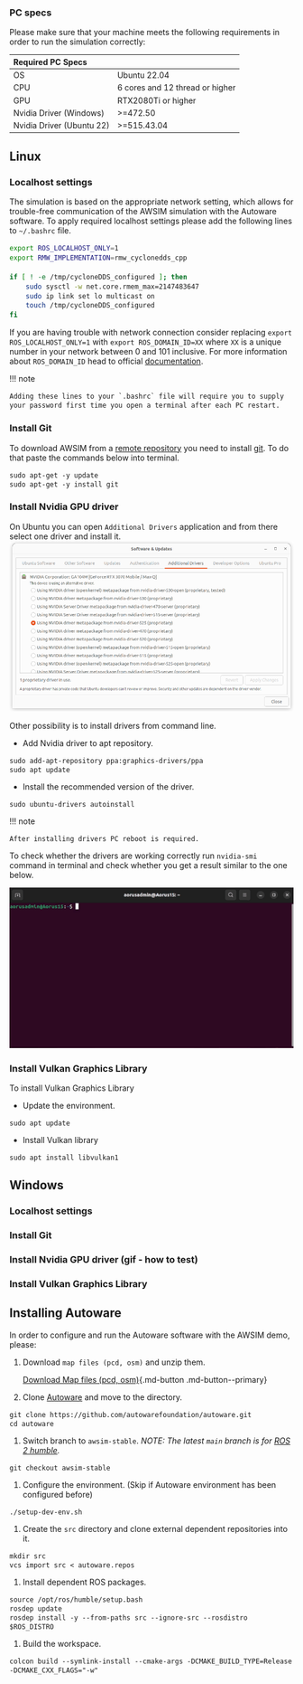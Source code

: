 
<!-- DM: tutaj na pewno brakuje mi czytelnego rodzielenia linux/windows, na wstepie powinnny byc odnosniki  przenoszace do tej czesci tekstu, jeszcze lepiej jakby udalo sie 'zwinac' wybrana, mysle ze tez lepiej dodawac tutaj jakies bullety zeby to bylo wszystko czytelne bo srednio jest -->
### PC specs
<!-- copied from old -->
Please make sure that your machine meets the following requirements in order to run the simulation correctly:

| Required PC Specs         |                                 |
| :------------------------ | :------------------------------ |
| OS                        | Ubuntu 22.04                    |
| CPU                       | 6 cores and 12 thread or higher |
| GPU                       | RTX2080Ti or higher             |
| Nvidia Driver (Windows)   | >=472.50                        |
| Nvidia Driver (Ubuntu 22) | >=515.43.04                     |

## Linux
### Localhost settings
<!-- TODO copied from old and added what I think is some additional help -->

The simulation is based on the appropriate network setting, which allows for trouble-free communication of the AWSIM simulation with the Autoware software.
To apply required localhost settings please add the following lines to `~/.bashrc` file.

``` bash
export ROS_LOCALHOST_ONLY=1
export RMW_IMPLEMENTATION=rmw_cyclonedds_cpp

if [ ! -e /tmp/cycloneDDS_configured ]; then
	sudo sysctl -w net.core.rmem_max=2147483647
	sudo ip link set lo multicast on
	touch /tmp/cycloneDDS_configured
fi
```

If you are having trouble with network connection consider replacing `export ROS_LOCALHOST_ONLY=1` with `export ROS_DOMAIN_ID=XX` where `XX` is a unique number in your network between 0 and 101 inclusive.
For more information about `ROS_DOMAIN_ID` head to official [documentation](https://docs.ros.org/en/rolling/Concepts/About-Domain-ID.html).

!!! note

    Adding these lines to your `.bashrc` file will require you to supply your password first time you open a terminal after each PC restart.

### Install Git
To download AWSIM from a [remote repository](https://github.com/tier4/AWSIM) you need to install [git](https://git-scm.com/).
To do that paste the commands below into terminal.

```
sudo apt-get -y update
sudo apt-get -y install git
```

### Install Nvidia GPU driver
On Ubuntu you can open `Additional Drivers` application and from there select one driver and install it.
![additional drivers](gpu_drivers.png)

Other possibility is to install drivers from command line.

- Add Nvidia driver to apt repository.
```
sudo add-apt-repository ppa:graphics-drivers/ppa
sudo apt update
```
- Install the recommended version of the driver.
```
sudo ubuntu-drivers autoinstall
```

!!! note

    After installing drivers PC reboot is required.


To check whether the drivers are working correctly run `nvidia-smi` command in terminal and check whether you get a result similar to the one below.

![nvidia-smi](nvidia_check.gif)

### Install Vulkan Graphics Library
To install Vulkan Graphics Library

- Update the environment.
```
sudo apt update
```
- Install Vulkan library
```
sudo apt install libvulkan1
```

## Windows
<!-- TODO -->
### Localhost settings
<!-- TODO -->
### Install Git
<!-- TODO -->
### Install Nvidia GPU driver (**gif** - how to test)
<!-- TODO -->
### Install Vulkan Graphics Library
<!-- TODO -->

## Installing Autoware
<!-- TODO copied from old -->

In order to configure and run the Autoware software with the AWSIM demo, please:

1. Download `map files (pcd, osm)` and unzip them.

    [Download Map files (pcd, osm)](https://github.com/tier4/AWSIM/releases/download/v1.1.0/nishishinjuku_autoware_map.zip){.md-button .md-button--primary}

1. Clone [Autoware](https://github.com/autowarefoundation/autoware) and move to the directory.
```
git clone https://github.com/autowarefoundation/autoware.git
cd autoware
```
1. Switch branch to `awsim-stable`. *NOTE: The latest `main` branch is for [ROS 2 humble](https://docs.ros.org/en/rolling/Releases/Release-Humble-Hawksbill.html).*
```
git checkout awsim-stable
```
1. Configure the environment. (Skip if Autoware environment has been configured before)
```
./setup-dev-env.sh
```
1. Create the `src` directory and clone external dependent repositories into it.
```
mkdir src
vcs import src < autoware.repos
```
1. Install dependent ROS packages.
```
source /opt/ros/humble/setup.bash
rosdep update
rosdep install -y --from-paths src --ignore-src --rosdistro $ROS_DISTRO
```
1. Build the workspace.
```
colcon build --symlink-install --cmake-args -DCMAKE_BUILD_TYPE=Release -DCMAKE_CXX_FLAGS="-w"
```

